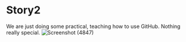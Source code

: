 # Story2

We are just doing some practical, teaching how to use GitHub. 
Nothing really special. 
![Screenshot (4847)](https://user-images.githubusercontent.com/80896971/158014202-63d07e3b-107c-4a07-87ae-c33b571d70fb.png)
